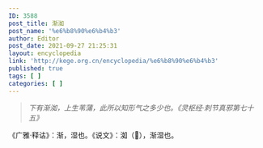 ```yaml
---
ID: 3588
post_title: 渐洳
post_name: '%e6%b8%90%e6%b4%b3'
author: Editor
post_date: 2021-09-27 21:25:31
layout: encyclopedia
link: 'http://kege.org.cn/encyclopedia/%e6%b8%90%e6%b4%b3'
published: true
tags: [ ]
categories: [ ]
---
```

<blockquote><em>下有渐洳，上生苇蒲，此所以知形气之多少也。《灵枢经·刺节真邪第七十五》</em></blockquote>
《广雅·释诂》：渐，湿也。《说文》：洳（𣹤），渐湿也。